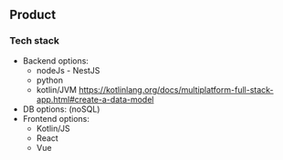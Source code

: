 
## Product



### Tech stack
* Backend options: 
	* nodeJs - NestJS
	* python
	* kotlin/JVM <https://kotlinlang.org/docs/multiplatform-full-stack-app.html#create-a-data-model>
* DB options: (noSQL)
* Frontend options:
	* Kotlin/JS
	* React
	* Vue